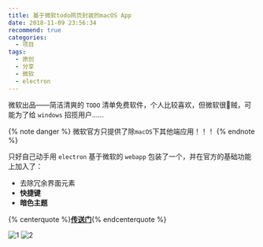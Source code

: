 ```yaml
---
title: 基于微软todo网页封装的macOS App
date: 2018-11-09 23:56:34
recommend: true
categories:
  - 项目
tags:
  - 原创
  - 分享
  - 微软
  - electron
---
```


微软出品——简洁清爽的 `TODO` 清单免费软件，个人比较喜欢，但微软很🐔贼，可能为了给 `windows` 招揽用户……

{% note danger %} 微软官方只提供了除`macOS`下其他端应用！！！ {% endnote %}

只好自己动手用 `electron` 基于微软的 `webapp` 包装了一个，并在官方的基础功能上<span class="label success">加入</span>了：

- 去除冗余界面元素
- **快捷键**
- **暗色主题**

<!-- more -->

{% centerquote %}**[传送门](https://woolson.github.io/microsoft-todo-for-mac/)**{% endcenterquote %}

![1](https://woolson.github.io/microsoft-todo-for-mac/static/img/etc-05.fbe0094.png)
![2](https://woolson.github.io/microsoft-todo-for-mac/static/img/etc-06.0504738.png)
